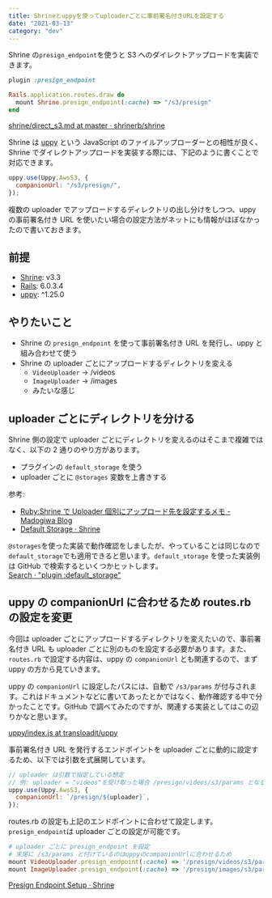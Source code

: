 ```yaml
---
title: Shrineとuppyを使ってuploaderごとに事前署名付きURLを設定する
date: "2021-03-13"
category: "dev"
---
```


Shrine の`presign_endpoint`を使うと S3 へのダイレクトアップロードを実装できます。

```rb
plugin :presign_endpoint
```

```rb:routes.rb
Rails.application.routes.draw do
  mount Shrine.presign_endpoint(:cache) => "/s3/presign"
end
```

[shrine/direct_s3.md at master · shrinerb/shrine](https://github.com/shrinerb/shrine/blob/master/doc/direct_s3.md)

Shrine は [uppy](https://github.com/transloadit/uppy) という JavaScript のファイルアップローダーとの相性が良く、Shrine でダイレクトアップロードを実装する際には、下記のように書くことで対応できます。

```js
uppy.use(Uppy.AwsS3, {
  companionUrl: "/s3/presign/",
});
```

複数の uploader でアップロードするディレクトリの出し分けをしつつ、uppy の事前署名付き URL を使いたい場合の設定方法がネットにも情報がほぼなかったので書いておきます。

## 前提

- [Shrine](https://github.com/shrinerb/shrine): v3.3
- [Rails](https://github.com/rails/rails): 6.0.3.4
- [uppy](https://github.com/transloadit/uppy): ^1.25.0

## やりたいこと

- Shrine の `presign_endpoint` を使って事前署名付き URL を発行し、uppy と組み合わせて使う
- Shrine の uploader ごとにアップロードするディレクトリを変える
  - `VideoUploader` → /videos
  - `ImageUploader` → /images
  - みたいな感じ

## uploader ごとにディレクトリを分ける

Shrine 側の設定で uploader ごとにディレクトリを変えるのはそこまで複雑ではなく、以下の 2 通りのやり方があります。

- プラグインの `default_storage` を使う
- uploader ごとに `@storages` 変数を上書きする

参考:

- [Ruby:Shrine で Uploader 個別にアップロード先を設定するメモ - Madogiwa Blog](https://madogiwa0124.hatenablog.com/entry/2018/05/26/101109)
- [Default Storage · Shrine](https://shrinerb.com/docs/plugins/default_storage)

`@storages`を使った実装で動作確認をしましたが、やっていることは同じなので`default_storage`でも適用できると思います。`default_storage` を使った実装例は GitHub で検索するといくつかヒットします。  
[Search · "plugin :default_storage"](https://github.com/search?q=%22plugin+%3Adefault_storage%22&type=code)

## uppy の companionUrl に合わせるため routes.rb の設定を変更

今回は uploader ごとにアップロードするディレクトリを変えたいので、事前署名付き URL も uploader ごとに別のものを設定する必要があります。また、`routes.rb` で設定する内容は、uppy の `companionUrl` とも関連するので、まず uppy の方から見ていきます。

uppy の `companionUrl` に設定したパスには、自動で `/s3/params` が付与されます。これはドキュメントなどに書いてあったとかではなく、動作確認する中で分かったことです。GitHub で調べてみたのですが、関連する実装としてはこの辺りかなと思います。

[uppy/index.js at transloadit/uppy](https://github.com/transloadit/uppy/blob/d4e9e2ed21d94b8e54f513cc88d75efc7a25a943/packages/%40uppy/aws-s3/src/index.js#L130)

事前署名付き URL を発行するエンドポイントを uploader ごとに動的に設定するため、以下では引数を式展開しています。

```js
// uploader は引数で指定している想定
// 例: uploader = "videos"を受け取った場合 /presign/videos/s3/params となる
uppy.use(Uppy.AwsS3, {
  companionUrl: `/presign/${uploader}`,
});
```

routes.rb の設定も上記のエンドポイントに合わせて設定します。`presign_endpoint`は uploader ごとの設定が可能です。

```rb:routes.rb
# uploader ごとに presign_endpoint を設定
# 末尾に /s3/params と付けているのはuppyのcompanionUrlに合わせるため
mount VideoUploader.presign_endpoint(:cache) => '/presign/videos/s3/params'
mount ImageUploader.presign_endpoint(:cache) => '/presign/images/s3/params'
```

[Presign Endpoint Setup · Shrine](https://shrinerb.com/docs/plugins/presign_endpoint#setup)
